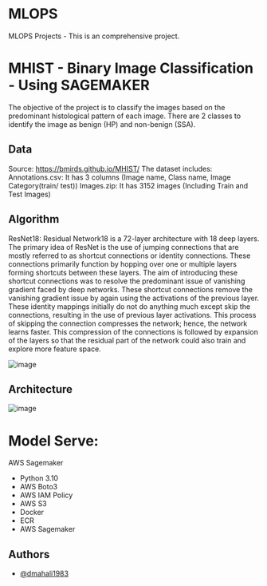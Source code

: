 # MLOPS
MLOPS Projects - This is an comprehensive project.

#  MHIST - Binary Image Classification - Using SAGEMAKER
The objective of the project is to classify the images based on the predominant histological pattern of each image. There are 2 classes to identify the image as benign (HP) and non-benign (SSA).

## Data
Source: https://bmirds.github.io/MHIST/
The dataset includes:
Annotations.csv: It has 3 columns (Image name, Class name, Image Category(train/ test))
Images.zip: It has 3152 images (Including Train and Test Images)

## Algorithm

ResNet18: Residual Network18 is a 72-layer architecture with 18 deep layers.
The primary idea of ResNet is the use of jumping connections that are mostly referred to as shortcut connections or identity connections. These connections primarily function by hopping over one or multiple layers forming shortcuts between these layers. The aim of introducing these shortcut connections was to resolve the predominant issue of vanishing gradient faced by deep networks. These shortcut connections remove the vanishing gradient issue by again using the activations of the previous layer. These identity mappings initially do not do anything much except skip the connections, resulting in the use of previous layer activations. This process of skipping the connection compresses the network; hence, the network learns faster. This compression of the connections is followed by expansion of the layers so that the residual part of the network could also train and explore more feature space.

![image](https://github.com/dmahali1983/MLOPS/assets/46201233/889e63d1-29da-4c92-84ad-91dedafc1e38)


## Architecture

![image](https://github.com/dmahali1983/MLOPS/assets/46201233/921320e6-48ee-4c27-b68c-84f31b5eab75)

# Model Serve:

  AWS Sagemaker
 - Python 3.10
 - AWS Boto3
 - AWS IAM Policy
 - AWS S3
 - Docker
 - ECR
 - AWS Sagemaker

## Authors

- [@dmahali1983](https://github.com/dmahali1983)
